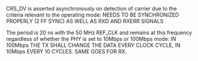 CRS_DV is asserted asynchronously on detection of carrier due to the criteria relevant to the operating mode: NEEDS TO BE SYNCHRONIZED PROPERLY (2 FF SYNC) AS WELL AS RXD AND RXERR SIGNALS

The period is 20 ns with the 50 MHz REF_CLK and remains at this frequency regardless of whether the PHY is set to 10Mbps or 100Mbps mode: IN 100Mbps THE TX SHALL CHANGE THE DATA EVERY CLOCK CYCLE, IN 10Mbps EVERY 10 CYCLES. SAME GOES FOR RX.